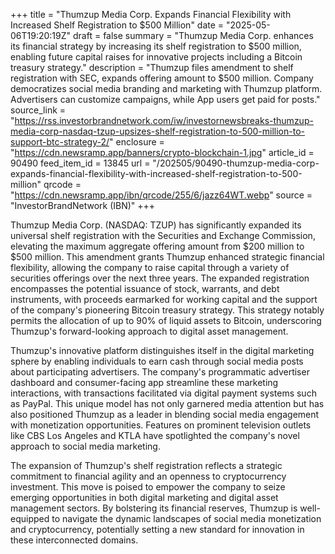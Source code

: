 +++
title = "Thumzup Media Corp. Expands Financial Flexibility with Increased Shelf Registration to $500 Million"
date = "2025-05-06T19:20:19Z"
draft = false
summary = "Thumzup Media Corp. enhances its financial strategy by increasing its shelf registration to $500 million, enabling future capital raises for innovative projects including a Bitcoin treasury strategy."
description = "Thumzup files amendment to shelf registration with SEC, expands offering amount to $500 million. Company democratizes social media branding and marketing with Thumzup platform. Advertisers can customize campaigns, while App users get paid for posts."
source_link = "https://rss.investorbrandnetwork.com/iw/investornewsbreaks-thumzup-media-corp-nasdaq-tzup-upsizes-shelf-registration-to-500-million-to-support-btc-strategy-2/"
enclosure = "https://cdn.newsramp.app/banners/crypto-blockchain-1.jpg"
article_id = 90490
feed_item_id = 13845
url = "/202505/90490-thumzup-media-corp-expands-financial-flexibility-with-increased-shelf-registration-to-500-million"
qrcode = "https://cdn.newsramp.app/ibn/qrcode/255/6/jazz64WT.webp"
source = "InvestorBrandNetwork (IBN)"
+++

<p>Thumzup Media Corp. (NASDAQ: TZUP) has significantly expanded its universal shelf registration with the Securities and Exchange Commission, elevating the maximum aggregate offering amount from $200 million to $500 million. This amendment grants Thumzup enhanced strategic financial flexibility, allowing the company to raise capital through a variety of securities offerings over the next three years. The expanded registration encompasses the potential issuance of stock, warrants, and debt instruments, with proceeds earmarked for working capital and the support of the company's pioneering Bitcoin treasury strategy. This strategy notably permits the allocation of up to 90% of liquid assets to Bitcoin, underscoring Thumzup's forward-looking approach to digital asset management.</p><p>Thumzup's innovative platform distinguishes itself in the digital marketing sphere by enabling individuals to earn cash through social media posts about participating advertisers. The company's programmatic advertiser dashboard and consumer-facing app streamline these marketing interactions, with transactions facilitated via digital payment systems such as PayPal. This unique model has not only garnered media attention but has also positioned Thumzup as a leader in blending social media engagement with monetization opportunities. Features on prominent television outlets like CBS Los Angeles and KTLA have spotlighted the company's novel approach to social media marketing.</p><p>The expansion of Thumzup's shelf registration reflects a strategic commitment to financial agility and an openness to cryptocurrency investment. This move is poised to empower the company to seize emerging opportunities in both digital marketing and digital asset management sectors. By bolstering its financial reserves, Thumzup is well-equipped to navigate the dynamic landscapes of social media monetization and cryptocurrency, potentially setting a new standard for innovation in these interconnected domains.</p>